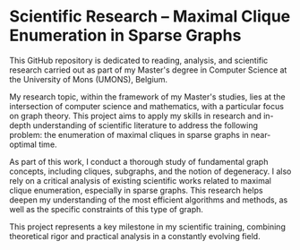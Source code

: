 # Scientific Research – Maximal Clique Enumeration in Sparse Graphs

This GitHub repository is dedicated to reading, analysis, and scientific research carried out as part of my Master's degree in Computer Science at the University of Mons (UMONS), Belgium.

My research topic, within the framework of my Master's studies, lies at the intersection of computer science and mathematics, with a particular focus on graph theory. This project aims to apply my skills in research and in-depth understanding of scientific literature to address the following problem: the enumeration of maximal cliques in sparse graphs in near-optimal time.

As part of this work, I conduct a thorough study of fundamental graph concepts, including cliques, subgraphs, and the notion of degeneracy. I also rely on a critical analysis of existing scientific works related to maximal clique enumeration, especially in sparse graphs. This research helps deepen my understanding of the most efficient algorithms and methods, as well as the specific constraints of this type of graph.

This project represents a key milestone in my scientific training, combining theoretical rigor and practical analysis in a constantly evolving field.
